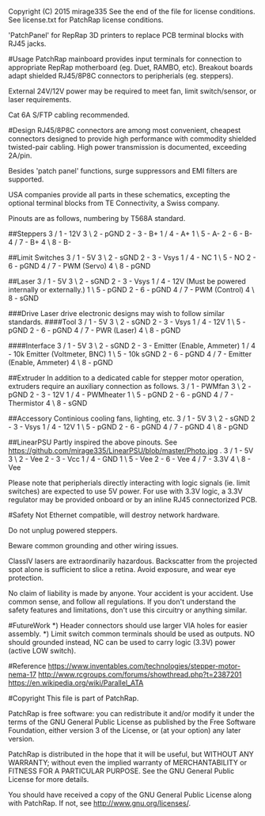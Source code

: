 Copyright (C) 2015 mirage335
See the end of the file for license conditions.
See license.txt for PatchRap license conditions.

'PatchPanel' for RepRap 3D printers to replace PCB terminal blocks with RJ45 jacks.

#Usage
PatchRap mainboard provides input terminals for connection to appropriate RepRap motherboard (eg. Duet, RAMBO, etc). Breakout boards adapt shielded RJ45/8P8C connectors to peripherials (eg. steppers).

External 24V/12V power may be required to meet fan, limit switch/sensor, or laser requirements.

Cat 6A S/FTP cabling recommended.

#Design
RJ45/8P8C connectors are among most convenient, cheapest connectors designed to provide high performance with commodity shielded twisted-pair cabling. High power transmission is documented, exceeding 2A/pin.

Besides 'patch panel' functions, surge suppressors and EMI filters are supported.

USA companies provide all parts in these schematics, excepting the optional terminal blocks from TE Connectivity, a Swiss company.

Pinouts are as follows, numbering by T568A standard.

##Steppers
	3 / 1 - 12V
	3 \ 2 - pGND
	2 - 3 - B+
	1 / 4 - A+
	1 \ 5 - A-
	2 - 6 - B-
	4 / 7 - B+
	4 \ 8 - B-

##Limit Switches
	3 / 1 - 5V
	3 \ 2 - sGND
	2 - 3 - Vsys
	1 / 4 - NC
	1 \ 5 - NO
	2 - 6 - pGND
	4 / 7 - PWM (Servo)
	4 \ 8 - pGND

##Laser
	3 / 1 - 5V
	3 \ 2 - sGND
	2 - 3 - Vsys
	1 / 4 - 12V (Must be powered internally or externally.)
	1 \ 5 - pGND
	2 - 6 - pGND
	4 / 7 - PWM (Control)
	4 \ 8 - sGND

###Drive
Laser drive electronic designs may wish to follow similar standards.
####Tool
	3 / 1 - 5V
	3 \ 2 - sGND
	2 - 3 - Vsys
	1 / 4 - 12V
	1 \ 5 - pGND
	2 - 6 - pGND
	4 / 7 - PWR (Laser)
	4 \ 8 - pGND

####Interface
	3 / 1 - 5V
	3 \ 2 - sGND
	2 - 3 - Emitter (Enable, Ammeter)
	1 / 4 - 10k Emitter (Voltmeter, BNC)
	1 \ 5 - 10k sGND
	2 - 6 - pGND
	4 / 7 - Emitter (Enable, Ammeter)
	4 \ 8 - pGND

##Extruder
In addition to a dedicated cable for stepper motor operation, extruders require an auxiliary connection as follows.
	3 / 1 - PWMfan
	3 \ 2 - pGND
	2 - 3 - 12V
	1 / 4 - PWMheater
	1 \ 5 - pGND
	2 - 6 - pGND
	4 / 7 - Thermistor
	4 \ 8 - sGND

##Accessory
Continious cooling fans, lighting, etc.
	3 / 1 - 5V
	3 \ 2 - sGND
	2 - 3 - Vsys
	1 / 4 - 12V
	1 \ 5 - pGND
	2 - 6 - pGND
	4 / 7 - pGND
	4 \ 8 - pGND


##LinearPSU
Partly inspired the above pinouts. See https://github.com/mirage335/LinearPSU/blob/master/Photo.jpg .
	3 / 1 - 5V
	3 \ 2 - Vee
	2 - 3 - Vcc
	1 / 4 - GND
	1 \ 5 - Vee
	2 - 6 - Vee
	4 / 7 - 3.3V
	4 \ 8 - Vee

Please note that peripherials directly interacting with logic signals (ie. limit switches) are expected to use 5V power. For use with 3.3V logic, a 3.3V regulator may be provided onboard or by an inline RJ45 connectorized PCB.

#Safety
Not Ethernet compatible, will destroy network hardware.

Do not unplug powered steppers.

Beware common grounding and other wiring issues.

ClassIV lasers are extraordinarily hazardous. Backscatter from the projected spot alone is sufficient to slice a retina. Avoid exposure, and wear eye protection.

No claim of liability is made by anyone. Your accident is your accident. Use common sense, and follow all regulations. If you don't understand the safety features and limitations, don't use this circuitry or anything similar.

#FutureWork
*) Header connectors should use larger VIA holes for easier assembly.
*) Limit switch common terminals should be used as outputs. NO should grounded instead, NC can be used to carry logic (3.3V) power (active LOW switch).

#Reference
https://www.inventables.com/technologies/stepper-motor-nema-17
http://www.rcgroups.com/forums/showthread.php?t=2387201
https://en.wikipedia.org/wiki/Parallel_ATA


#Copyright
This file is part of PatchRap.

PatchRap is free software: you can redistribute it and/or modify
it under the terms of the GNU General Public License as published by
the Free Software Foundation, either version 3 of the License, or
(at your option) any later version.

PatchRap is distributed in the hope that it will be useful,
but WITHOUT ANY WARRANTY; without even the implied warranty of
MERCHANTABILITY or FITNESS FOR A PARTICULAR PURPOSE.  See the
GNU General Public License for more details.

You should have received a copy of the GNU General Public License
along with PatchRap.  If not, see <http://www.gnu.org/licenses/>.